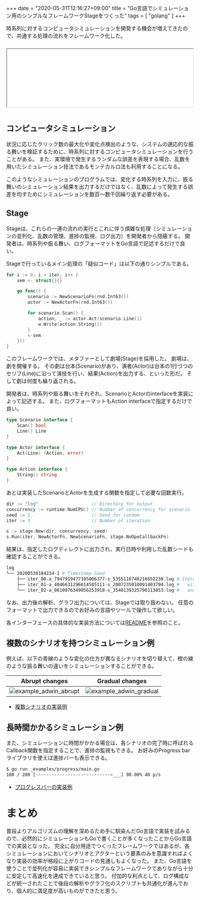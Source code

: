 +++
date = "2020-05-31T12:16:27+09:00"
title = "Go言語でシミュレーション用のシンプルなフレームワークStageをつくった"
tags = [ "golang" ]
+++


時系列に対するコンピュータシミュレーションを開発する機会が増えてきたので、共通する処理の流れをフレームワーク化した。

<iframe src="//hatenablog-parts.com/embed?url=https%3A%2F%2Fgithub.com%2Fmonochromegane%2Fstage" title="monochromegane/stage" class="embed-card embed-webcard" scrolling="no" frame border="0" style="width: 100%; height: 155px; max-width: 500px; margin: 10px 0px;">&lt;a href="https://github.com/monochromegane/stage"&gt;monochromegane/stage&lt;/a&gt;</iframe>

## コンピュータシミュレーション

状況に応じたクリック数の最大化や変化点検出のような、システムの適応的な振る舞いを検証するために、時系列に対するコンピュータシミュレーションを行うことがある。
また、実環境で発生するランダムな誤差を表現する場合、乱数を用いたシミュレーション技法であるモンテカルロ法も利用することになる。

このようなシミュレーションのプログラムでは、変化する時系列を入力に、振る舞いのシミュレーション結果を出力するだけではなく、乱数によって発生する誤差を均すためにシミュレーションを数百〜数千回繰り返す必要がある。

## Stage

Stageは、これらの一連の流れの実行とこれに伴う煩雑な処理（シミュレーションの並列化、乱数の管理、進捗の監視、ログ出力）を開発者から隠蔽する。
開発者は、時系列や振る舞い、ログフォーマットをGo言語で記述するだけで良い。

Stageで行っているメイン処理の「疑似コード」は以下の通りシンプルである。

```go
for i := 0; i < iter; i++ {
    sem <- struct{}{}

    go func() {
        scenario := NewScenarioFn(rnd.Int63())
        actor := NewActorFn(rnd.Int63())

        for scenario.Scan() {
            action, _ := actor.Act(scenario.Line())
            w.Write(action.String())
        }
        <-sem
    }()
}
```

このフレームワークでは、メタファーとして劇場(Stage)を採用した。
劇場は、劇を開催する。
その劇は台本(Scenario)があり、演者(Actor)は台本の1行づつのセリフ(Line)に沿って演技を行い、結果(Action)を出力する、といった形だ。
そして劇は何度も繰り返される。

開発者は、時系列や振る舞いをそれぞれ、ScenarioとActorのinterfaceを実装によって記述する。
また、ログフォーマットもAction interfaceで指定するだけで良い。

```go
type Scenario interface {
	Scan() bool
	Line() Line
}

type Actor interface {
	Act(Line) (Action, error)
}

type Action interface {
	String() string
}
```

あとは実装したScenarioとActorを生成する関数を指定して必要な回数実行。

```go
dir := "log"                    // Directory for output
concurrency := runtime.NumCPU() // Number of concurrency for scenario
seed := 1                       // Seed for random
iter := 3                       // Number of iteration

s := stage.New(dir, concurrency, seed)
s.Run(iter, NewActorFn, NewScenarioFn, stage.NoOpeCallbackFn)
```

結果は、指定したログディレクトに出力され、実行日時や利用した乱数シードも確認することができる。

```sh
log
└── 20200530184234-1 # Timestamp-Seed
    ├── iter_00-a_7947919477105006377-s_5355116748216652230.log # Iteration log files
    ├── iter_01-a_4846631296614585111-s_2007235010091403794.log #   with seed for actor(a)
    └── iter_02-a_0610076349056253918-s_3540139325796113853.log #   and  seed for scenario(s)
```

なお、出力後の解析、グラフ出力については、Stageでは取り扱わない。
任意のフォーマットで出力できるのでお好みの言語やツールで操作して欲しい。

各インターフェースの具体的な実装方法については[README](https://github.com/monochromegane/stage/blob/master/README.md)を参照のこと。

## 複数のシナリオを持つシミュレーション例

例えば、以下の青線のような変化の仕方が異なるシナリオを切り替えて、橙の線のような振る舞いの違いをシミュレーションすることができる。

| Abrupt changes | Gradual changes |
| -------------- | --------------- |
| ![example_adwin_abrupt](https://user-images.githubusercontent.com/1845486/83343338-f8bcbe00-a333-11ea-983b-81ba9a6f8b08.png)               | ![example_adwin_gradual](https://user-images.githubusercontent.com/1845486/83343344-10944200-a334-11ea-9364-b4d4cedcdff6.png)                |

- [複数シナリオの実装例](https://github.com/monochromegane/stage/tree/master/_examples/adwin)

## 長時間かかるシミュレーション例

また、シミュレーションに時間がかかる場合は、各シナリオの完了時に呼ばれるCallback関数を指定することで、進捗の監視もできる。
お好みのProgress barライブラリを使えば進捗バーも表示できる。

```sh
$ go run _examples/progress/main.go
180 / 200 [---------------------------->___] 90.00% 40 p/s
```

- [プログレスバーの実装例](https://github.com/monochromegane/stage/tree/master/_examples/progress)

# まとめ

普段よりアルゴリズムの理解を深めるため手に馴染んだGo言語で実装を試みるので、必然的にシミュレーションもGoで書くことが多くなったことからGo言語での実装となった。
完全に自分用途でつくったフレームワークではあるが、各シミュレーションにおいてシナリオとアクターという要素のみを意識すればよくなり実装の効率が格段に上がりコードの見通しもよくなった。
また、Go言語を使うことで並列化が容易に実装できシンプルなフレームワークでありながら十分に安定して高速化を達成できていると思う。
付加的な利点として、ログ構成などが統一されたことで後段の解析やグラフ化のスクリプトも共通化が進んでおり、個人的に満足度が高いものができたと思う。
